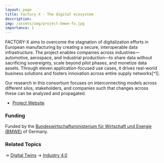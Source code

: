 ```yaml
---
layout: page
title: Factory X - The digital ecosystem
description: 
img: /assets/img/project-bmwe-fx.jpg
importance: 1
---
```


FACTORY-X aims to overcome the stagnation of digitalization efforts in European manufacturing by creating a secure, interoperable data infrastructure. The project enables companies across industries—automotive, aerospace, and industrial production—to share data without sacrificing sovereignty, scale beyond pilot phases, and monetize data assets. Through eleven application-focused use cases, it drives real-world business solutions and fosters innovation across entire supply networks[^1].

Our research in this consortium focuses on interconnecting models across different silos, stakeholders, and companies such that changes across these can be analyzed and propagated. 

- [Project Website](https://factory-x.org/)

### Funding

Funded by the [Bundeswirtschaftsministerium für Wirtschaft und Energie (BMWE)](https://www.bundeswirtschaftsministerium.de/Navigation/DE/Home/home.html) of Germany.

### Related Topics

→ [Digital Twins](https://wortmann.ac/dts/)
→ [Industry 4.0](https://wortmann.ac/i40/)
